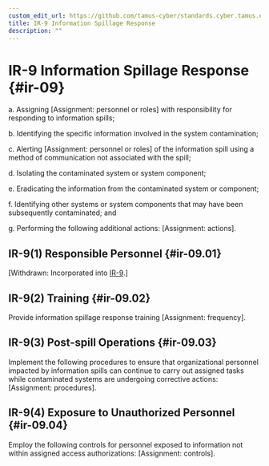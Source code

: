 ```yaml
---
custom_edit_url: https://github.com/tamus-cyber/standards.cyber.tamus.edu/tree/main/content/tamus.edu/TAMUS_profile.xml
title: IR-9 Information Spillage Response
description: ""
---
```


# IR-9 Information Spillage Response {#ir-09}

a. Assigning [Assignment: personnel or roles] with responsibility for responding to information spills;

b. Identifying the specific information involved in the system contamination;

c. Alerting [Assignment: personnel or roles] of the information spill using a method of communication not associated with the spill;

d. Isolating the contaminated system or system component;

e. Eradicating the information from the contaminated system or component;

f. Identifying other systems or system components that may have been subsequently contaminated; and

g. Performing the following additional actions: [Assignment: actions].

## IR-9(1) Responsible Personnel {#ir-09.01}

[Withdrawn: Incorporated into [IR-9](../ir/ir-09#ir-09).]

## IR-9(2) Training {#ir-09.02}

Provide information spillage response training [Assignment: frequency].

## IR-9(3) Post-spill Operations {#ir-09.03}

Implement the following procedures to ensure that organizational personnel impacted by information spills can continue to carry out assigned tasks while contaminated systems are undergoing corrective actions: [Assignment: procedures].

## IR-9(4) Exposure to Unauthorized Personnel {#ir-09.04}

Employ the following controls for personnel exposed to information not within assigned access authorizations: [Assignment: controls].

